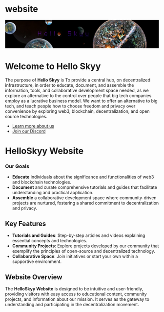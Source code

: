 # website

![Logo](/assets/frame_002.jpg)

# Welcome to Hello Skyy

The purpose of **Hello Skyy** is To provide a central hub, on decentralized infrastructure, in order to educate, document, and assemble the information, tools, and collaborative development space needed, as we explore an alternative to the control over people that big tech companies employ as a lucrative business model. We want to offer an alternative to big tech, and teach people how to choose freedom and privacy over convenience by exploring web3, blockchain, decentralization, and open source technologies.

- [Learn more about us](https://web.helloskyy.io)
- [Join our Discord](https://discord.io/techdufus)

# HelloSkyy Website

### Our Goals

- **Educate** individuals about the significance and functionalities of web3 and blockchain technologies.
- **Document** and curate comprehensive tutorials and guides that facilitate understanding and practical application.
- **Assemble** a collaborative development space where community-driven projects are nurtured, fostering a shared commitment to decentralization and privacy.

## Key Features

- **Tutorials and Guides**: Step-by-step articles and videos explaining essential concepts and technologies.
- **Community Projects**: Explore projects developed by our community that exemplify the principles of open-source and decentralized technology.
- **Collaborative Space**: Join initiatives or start your own within a supportive environment.

## Website Overview

The **HelloSkyy Website** is designed to be intuitive and user-friendly, providing visitors with easy access to educational content, community projects, and information about our mission. It serves as the gateway to understanding and participating in the decentralization movement.


